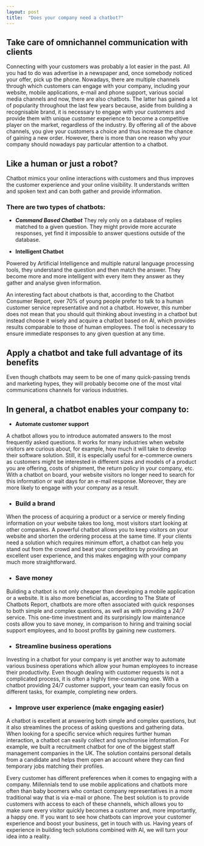 ```yaml
---
layout: post
title:  "Does your company need a chatbot?"
---
```


## Take care of omnichannel communication with clients

Connecting with your customers was probably a lot easier in the past. All you had to do was advertise in a newspaper and, once somebody noticed your offer, pick up the phone. Nowadays, there are multiple channels through which customers can engage with your company, including your website, mobile applications, e-mail and phone support, various social media channels and now, there are also chatbots. The latter has gained a lot of popularity throughout the last few years because, aside from building a recognisable brand, it is necessary to engage with your customers and provide them with unique customer experience to become a competitive player on the market, regardless of the industry. By offering all of the above channels, you give your customers a choice and thus increase the chance of gaining a new order. However, there is more than one reason why your company should nowadays pay particular attention to a chatbot.


## Like a human or just a robot?

Chatbot mimics your online interactions with customers and thus improves the customer experience and your online visibility. It understands written and spoken text and can both gather and provide information.


### There are two types of chatbots:

- ***Command Based Chatbot***
They rely only on a database of replies matched to a given question. They might provide more accurate responses, yet find it impossible to answer questions outside of the database.

- **Intelligent Chatbot**

Powered by Artificial Intelligence and multiple natural language processing tools, they understand the question and then match the answer. They become more and more intelligent with every item they answer as they gather and analyse given information.

An interesting fact about chatbots is that, according to the Chatbot Consumer Report, over 70% of young people prefer to talk to a human customer service representative and not a chatbot. However, this number does not mean that you should quit thinking about investing in a chatbot but instead choose it wisely and acquire a chatbot based on AI, which provides results comparable to those of human employees. The tool is necessary to ensure immediate responses to any given question at any time.

## Apply a chatbot and take full advantage of its benefits

Even though chatbots may seem to be one of many quick-passing trends and marketing hypes, they will probably become one of the most vital communications channels for various industries.

## In general, a chatbot enables your company to:

- **Automate customer support**

A chatbot allows you to introduce automated answers to the most frequently asked questions. It works for many industries when website visitors are curious about, for example, how much it will take to develop their software solution. Still, it is especially useful for e-commerce owners as customers might be interested in different sizes and models of a product you are offering, costs of shipment, the return policy in your company, etc. With a chatbot on board, your website visitors no longer need to search for this information or wait days for an e-mail response. Moreover, they are more likely to engage with your company as a result.


- ### Build a brand
When the process of acquiring a product or a service or merely finding information on your website takes too long, most visitors start looking at other companies. A powerful chatbot allows you to keep visitors on your website and shorten the ordering process at the same time. If your clients need a solution which requires minimum effort, a chatbot can help you stand out from the crowd and beat your competitors by providing an excellent user experience, and this makes engaging with your company much more straightforward.


- ### Save money
Building a chatbot is not only cheaper than developing a mobile application or a website. It is also more beneficial as, according to The State of Chatbots Report, chatbots are more often associated with quick responses to both simple and complex questions, as well as with providing a 24/7 service. This one-time investment and its surprisingly low maintenance costs allow you to save money, in comparison to hiring and training social support employees, and to boost profits by gaining new customers.


- ### Streamline business operations
Investing in a chatbot for your company is yet another way to automate various business operations which allow your human employees to increase their productivity. Even though dealing with customer requests is not a complicated process, it is often a highly time-consuming one. With a chatbot providing 24/7 customer support, your team can easily focus on different tasks, for example, completing new orders.


- ### Improve user experience (make engaging easier)
A chatbot is excellent at answering both simple and complex questions, but it also streamlines the process of asking questions and gathering data. When looking for a specific service which requires further human interaction, a chatbot can easily collect and synchronise information. For example, we built a recruitment chatbot for one of the biggest staff management companies in the UK. The solution contains personal details from a candidate and helps them open an account where they can find temporary jobs matching their profiles.


Every customer has different preferences when it comes to engaging with a company. Millennials tend to use mobile applications and chatbots more often than baby boomers who contact company representatives in a more traditional way that is via e-mail or phone. The best solution is to provide customers with access to each of these channels, which allows you to make sure every visitor quickly becomes a customer and, more importantly, a happy one. If you want to see how chatbots can improve your customer experience and boost your business, get in touch with us. Having years of experience in building tech solutions combined with AI, we will turn your idea into a reality.
